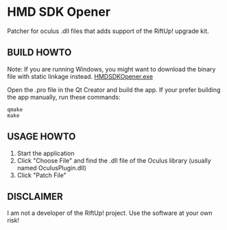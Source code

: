 HMD SDK Opener
==============

Patcher for oculus .dll files that adds support of the RiftUp! upgrade kit.

BUILD HOWTO
-----------
Note: If you are running Windows, you might want to download the binary
file with static linkage instead.
[HMDSDKOpener.exe](https://github.com/FloopCZ/HMDSDKOpener/raw/master/bin/HMD-SDK-Opener-win32-qt-static.exe)

Open the .pro file in the Qt Creator and build the app.
If your prefer building the app manually, run these commands:

    qmake
    make

USAGE HOWTO
---------

1. Start the application
2. Click "Choose File" and find the .dll file of the Oculus library (usually named OculusPlugin.dll)
3. Click "Patch File"

DISCLAIMER
----------

I am not a developer of the RiftUp! project. Use the software at your own risk!
